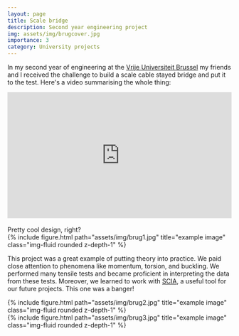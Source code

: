 ```yaml
---
layout: page
title: Scale bridge
description: Second year engineering project
img: assets/img/brugcover.jpg
importance: 3
category: University projects
---
```


In my second year of engineering at the [Vrije Universiteit Brussel](https://www.vub.be/nl) my friends and I received the challenge to build a scale cable stayed bridge and put it to the test. Here's a video summarising the whole thing:

<div class="row">
    <div class="container" id="yt-frame">
  <iframe class="responsive-iframe" src="https://www.youtube.com/embed/pl8Y6HKPvpc" title="YouTube video player" align="middle" frameborder="0" allow="accelerometer; autoplay; clipboard-write; encrypted-media; gyroscope; picture-in-picture; web-share" allowfullscreen id="test"></iframe>
</div>
<style>
  #yt-frame {
    position: relative;
    width: 100%;
    padding-top: 56.25%;
  }
  #yt-frame>iframe {
    position: absolute;
    top: 0;
    left: 0;
    width: 100%;
    height: 100%;
  }
</style>

</div>
<br>
Pretty cool design, right?
<br>
<div class="row">
    <div class="col-sm mt-3 mt-md-0">
        {% include figure.html path="assets/img/brug1.jpg" title="example image" class="img-fluid rounded z-depth-1" %}
    </div>
</div>

This project was a great example of putting theory into practice. We paid close attention to phenomena like momentum, torsion, and buckling. We performed many tensile tests and became proficient in interpreting the data from these tests. Moreover, we learned to work with [SCIA](https://www.scia.net/en/scia-engineer?gad=1&gclid=CjwKCAjw_aemBhBLEiwAT98FMlyN-BKDVb6qJuDUp87qkCJYo3LwOrJBqqam7EE3U096LgRlOFLqVRoCzX0QAvD_BwE), a useful tool for our future projects. This one was a banger!


<div class="row justify-content-sm-center">
    <div class="col-sm-8 mt-3 mt-md-0">
        {% include figure.html path="assets/img/brug2.jpg" title="example image" class="img-fluid rounded z-depth-1" %}
    </div>
    <div class="col-sm-4 mt-3 mt-md-0">
        {% include figure.html path="assets/img/brug3.jpg" title="example image" class="img-fluid rounded z-depth-1" %}
    </div>
</div>
